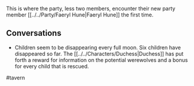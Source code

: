 This is where the party, less two members, encounter their new party member [[../../Party/Faeryl Hune|Faeryl Hune]] the first time.

## Conversations
- Children seem to be disappearing every full moon. Six children have disappeared so far. The [[../../Characters/Duchess|Duchess]] has put forth a reward for information on the potential werewolves and a bonus for every child that is rescued.

#tavern